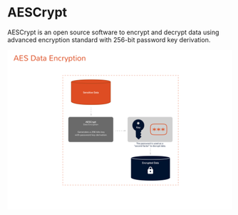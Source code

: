 # AESCrypt
AESCrypt is an open source software to encrypt and decrypt data using advanced encryption standard with 256-bit password key derivation.

![profile image](https://github.com/rcastrucci/AEScrypt/blob/main/dist/docs/AEScrypt%20architecture.png#gh-dark-mode-only)
